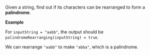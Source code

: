 Given a string, find out if its characters can be rearranged to form a **palindrome**.

**Example**

For ``inputString = "aabb"``, the output should be
``palindromeRearranging(inputString) = true``.

We can rearrange ``"aabb"`` to make ``"abba"``, which is a palindrome.
